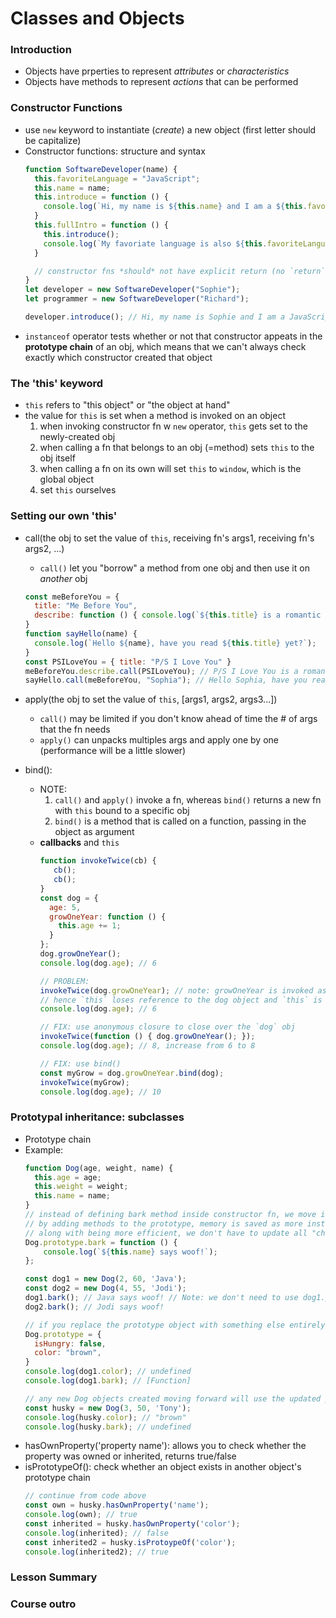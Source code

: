 # Classes and Objects

### Introduction
* Objects have prperties to represent *attributes* or *characteristics*
* Objects have methods to represent *actions* that can be performed

### Constructor Functions
* use `new` keyword to instantiate (*create*) a new object (first letter should be capitalize)
* Constructor functions: structure and syntax
  ```js
  function SoftwareDeveloper(name) {
    this.favoriteLanguage = "JavaScript";
    this.name = name;
    this.introduce = function () {
      console.log(`Hi, my name is ${this.name} and I am a ${this.favoriteLanguage} developer.`);
    }
    this.fullIntro = function () {
      this.introduce();
      console.log(`My favoriate language is also ${this.favoriteLanguage}.`);
    }

    // constructor fns *should* not have explicit return (no `return` statement)
  }
  let developer = new SoftwareDeveloper("Sophie");
  let programmer = new SoftwareDeveloper("Richard");

  developer.introduce(); // Hi, my name is Sophie and I am a JavaScript developer
  ```
* `instanceof` operator tests whether or not that constructor appeats in the **prototype chain** of an obj, which means that we can't always check exactly which constructor created that object

### The 'this' keyword
* `this` refers to "this object" or "the object at hand"
* the value for `this` is set when a method is invoked on an object
  1. when invoking constructor fn w `new` operator, `this` gets set to the newly-created obj
  2. when calling a fn that belongs to an obj (=method) sets `this` to the obj itself
  3. when calling a fn on its own will set `this` to `window`, which is the global object
  4. set `this` ourselves

### Setting our own 'this'
* call(the obj to set the value of `this`, receiving fn's args1, receiving fn's args2, ...)
  * `call()` let you "borrow" a method from one obj and then use it on *another* obj
  ```js
  const meBeforeYou = {
    title: "Me Before You",
    describe: function () { console.log(`${this.title} is a romantic novel.`); }
  }
  function sayHello(name) {
    console.log(`Hello ${name}, have you read ${this.title} yet?`);
  }
  const PSILoveYou = { title: "P/S I Love You" }
  meBeforeYou.describe.call(PSILoveYou); // P/S I Love You is a romantic novel
  sayHello.call(meBeforeYou, "Sophia"); // Hello Sophia, have you read Me Before You yet?
  ```
* apply(the obj to set the value of `this`, [args1, args2, args3...])
  * `call()` may be limited if you don't know ahead of time the # of args that the fn needs
  * `apply()` can unpacks multiples args and apply one by one (performance will be a little slower)

* bind():
  * NOTE:
    1. `call()` and `apply()` invoke a fn, whereas `bind()` returns a new fn with `this` bound to a specific obj
    2. `bind()` is a method that is called on a function, passing in the object as argument
  * **callbacks** and `this`
    ```js
    function invokeTwice(cb) {
       cb();
       cb();
    }
    const dog = {
      age: 5,
      growOneYear: function () {
        this.age += 1;
      }
    };
    dog.growOneYear();
    console.log(dog.age); // 6

    // PROBLEM:
    invokeTwice(dog.growOneYear); // note: growOneYear is invoked as a fn, rather than a method
    // hence `this` loses reference to the dog object and `this` is now the global `window` obj
    console.log(dog.age); // 6

    // FIX: use anonymous closure to close over the `dog` obj
    invokeTwice(function () { dog.growOneYear(); });
    console.log(dog.age); // 8, increase from 6 to 8

    // FIX: use bind()
    const myGrow = dog.growOneYear.bind(dog);
    invokeTwice(myGrow);
    console.log(dog.age); // 10
    ```

### Prototypal inheritance: subclasses
* Prototype chain
* Example:
  ```js
  function Dog(age, weight, name) {
    this.age = age;
    this.weight = weight;
    this.name = name;
  }
  // instead of defining bark method inside constructor fn, we move it outside and link to prototype chain
  // by adding methods to the prototype, memory is saved as more instances are created
  // along with being more efficient, we don't have to update all "children" objects (instances) individually
  Dog.prototype.bark = function () {
      console.log(`${this.name} says woof!`);
  };

  const dog1 = new Dog(2, 60, 'Java');
  const dog2 = new Dog(4, 55, 'Jodi');
  dog1.bark(); // Java says woof! // Note: we don't need to use dog1.prototype.bark();
  dog2.bark(); // Jodi says woof!

  // if you replace the prototype object with something else entirely, the intances retain old link and do not have access to the updated prototype's properties
  Dog.prototype = {
    isHungry: false,
    color: "brown",
  }
  console.log(dog1.color); // undefined
  console.log(dog1.bark); // [Function]

  // any new Dog objects created moving forward will use the updated prototype
  const husky = new Dog(3, 50, 'Tony');
  console.log(husky.color); // "brown"
  console.log(husky.bark); // undefined
  ```
* hasOwnProperty('property name'): allows you to check whether the property was owned or inherited, returns true/false
* isPrototypeOf(): check whether an object exists in another object's prototype chain
  ```js
  // continue from code above
  const own = husky.hasOwnProperty('name');
  console.log(own); // true
  const inherited = husky.hasOwnProperty('color');
  console.log(inherited); // false
  const inherited2 = husky.isProtoypeOf('color');
  console.log(inherited2); // true
  ```


### Lesson Summary

### Course outro
